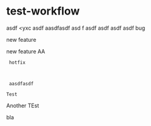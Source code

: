 # test-workflow

asdf
<yxc
asdf
aasdfasdf asd f
asdf asdf
asdf
asdf
 bug

     
 new feature

 new feature AA



     hotfix

     
     
     aasdfasdf

    Test
Another TEst
     
bla
